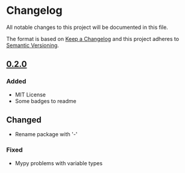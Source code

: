 # Changelog
All notable changes to this project will be documented in this file.

The format is based on [Keep a Changelog](http://keepachangelog.com/en/1.0.0/)
and this project adheres to [Semantic Versioning](http://semver.org/spec/v2.0.0.html).


## [0.2.0]

### Added

- MIT License
- Some badges to readme

## Changed

- Rename package with '-'

### Fixed

- Mypy problems with variable types

[0.2.0]: hthttps://gitlab.com/AnjiProject/async-repool/compare/v0.1.0...v0.2.0